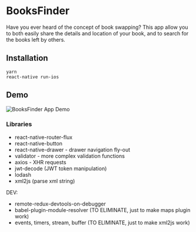 # BooksFinder

Have you ever heard of the concept of book swapping? This app allow you to both easily share the details and location of your book, and to search for the books left by others.

## Installation

```
yarn
react-native run-ios
```

## Demo

<img src="demo.gif" title="BooksFinder App Demo" />

### Libraries

- react-native-router-flux
- react-native-button
- react-native-drawer - drawer navigation fly-out
- validator - more complex validation functions
- axios - XHR requests
- jwt-decode (JWT token manipulation)
- lodash
- xml2js (parse xml string)

DEV:
- remote-redux-devtools-on-debugger
- babel-plugin-module-resolver (TO ELIMINATE, just to make maps plugin work)
- events, timers, stream, buffer (TO ELIMINATE, just to make xml2js work)
